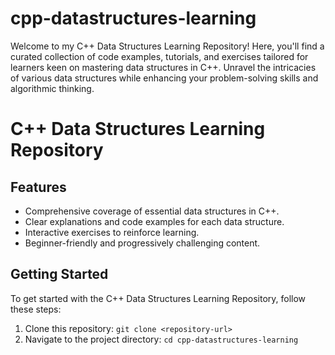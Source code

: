 # cpp-datastructures-learning
Welcome to my C++ Data Structures Learning Repository! Here, you'll find a curated collection of code examples, tutorials, and exercises tailored for learners keen on mastering data structures in C++. Unravel the intricacies of various data structures while enhancing your problem-solving skills and algorithmic thinking.
# C++ Data Structures Learning Repository

## Features

- Comprehensive coverage of essential data structures in C++.
- Clear explanations and code examples for each data structure.
- Interactive exercises to reinforce learning.
- Beginner-friendly and progressively challenging content.

## Getting Started

To get started with the C++ Data Structures Learning Repository, follow these steps:

1. Clone this repository: `git clone <repository-url>`
2. Navigate to the project directory: `cd cpp-datastructures-learning`

